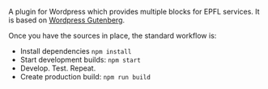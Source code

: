 A plugin for Wordpress which provides multiple blocks for EPFL services. It is based on [Wordpress Gutenberg](https://github.com/WordPress/gutenberg).

Once you have the sources in place, the standard workflow is:

- Install dependencies `npm install`
- Start development builds: `npm start`
- Develop. Test. Repeat.
- Create production build: `npm run build`
